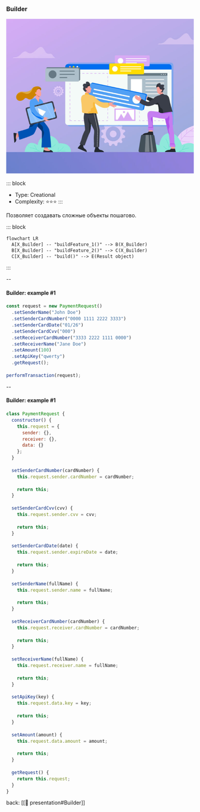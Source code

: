 ### Builder <!-- element style="display:none" -->


<split left="1" right="1">

![[builder.png | 500]](./imgs/builder.png)

::: block <!-- element style="display: flex; font-size: 2rem" align="center"  -->
- Type: Creational
- Complexity: ⭐⭐⭐
::: 

</split>

Позволяет создавать сложные объекты пошагово.

::: block <!-- element style="display: none;" -->
```mermaid
flowchart LR
  A[X_Builder] -- "buildFeature_1()" --> B(X_Builder)
  B[X_Builder] -- "buildFeature_2()" --> C(X_Builder)
  C[X_Builder] -- "build()" --> E(Result object)
```
:::

--

#### Builder: example #1

```js
const request = new PaymentRequest()
  .setSenderName("John Doe")
  .setSenderCardNumber("0000 1111 2222 3333")
  .setSenderCardDate("01/26")
  .setSenderCardCvv("000")
  .setReceiverCardNumber("3333 2222 1111 0000")
  .setReceiverName("Jane Doe")
  .setAmount(100)
  .setApiKey("qwerty")
  .getRequest();

performTransaction(request);
```

--

#### Builder: example #1

```js [|13, 19, 25, 31, 37, 43, 49, 55, 59]
class PaymentRequest {
  constructor() {
    this.request = {
      sender: {},
      receiver: {},
      data: {}
    };
  }

  setSenderCardNumber(cardNumber) {
    this.request.sender.cardNumber = cardNumber;

    return this;
  }

  setSenderCardCvv(cvv) {
    this.request.sender.cvv = cvv;

    return this;
  }

  setSenderCardDate(date) {
    this.request.sender.expireDate = date;

    return this;
  }

  setSenderName(fullName) {
    this.request.sender.name = fullName;

    return this;
  }

  setReceiverCardNumber(cardNumber) {
    this.request.receiver.cardNumber = cardNumber;

    return this;
  }

  setReceiverName(fullName) {
    this.request.receiver.name = fullName;

    return this;
  }

  setApiKey(key) {
    this.request.data.key = key;

    return this;
  }

  setAmount(amount) {
    this.request.data.amount = amount;

    return this;
  }

  getRequest() {
    return this.request;
  }
}
```

back: [[📖 presentation#Builder]] <!-- element style="display:none" -->
